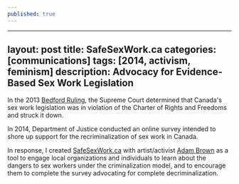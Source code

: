 ```yaml
---
published: true
---
```


---
layout: post
title: SafeSexWork.ca
categories: [communications]
tags: [2014, activism, feminism]
description: Advocacy for Evidence-Based Sex Work Legislation
---

In the 2013 [Bedford Ruling](http://www.cbc.ca/news/politics/supreme-court-strikes-down-canada-s-prostitution-laws-1.2471572), the Supreme Court determined that Canada's sex work legislation was in violation of the Charter of Rights and Freedoms and struck it down.

In 2014, Department of Justice conducted an online survey intended to shore up support for the recriminalization of sex work in Canada.

In response, I created [SafeSexWork.ca](http://safesexwork.ca) with artist/activist [Adam Brown](http://madanworb.com) as a tool to engage local organizations and individuals to learn about the dangers to sex workers under the criminalization model, and to encourage them to complete the survey advocating for complete decriminalization.